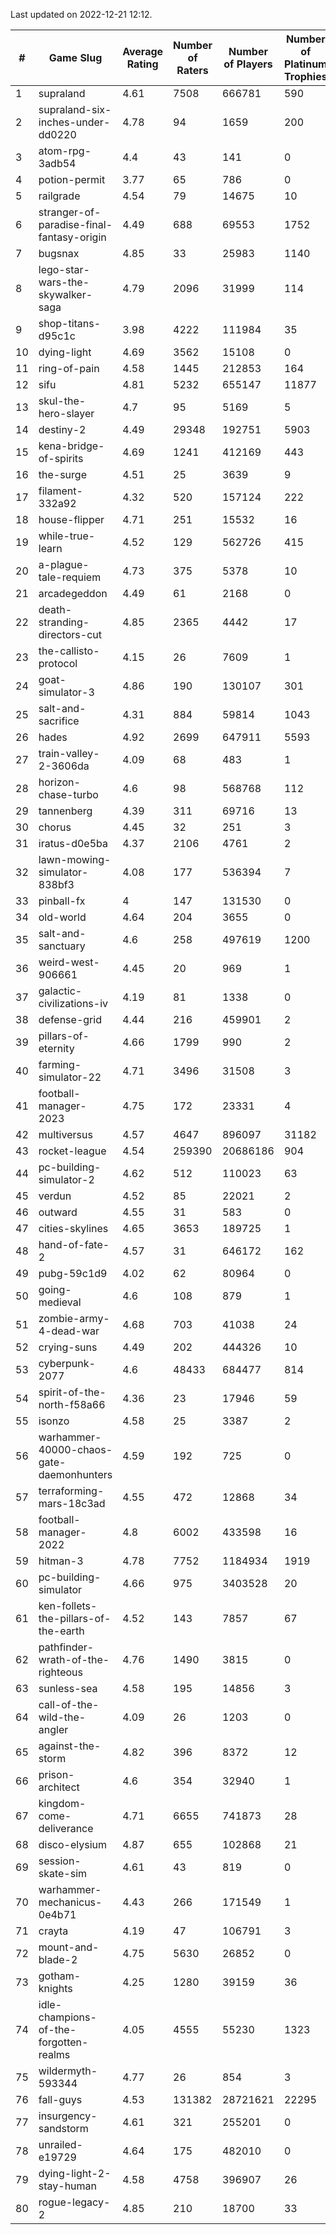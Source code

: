 Last updated on 2022-12-21 12:12.


|#|Game Slug|Average Rating|Number of Raters|Number of Players|Number of Platinum Trophies|Max Rarity (%)|
|---|---|---|---|---|---|---|
|1|supraland|4.61|7508|666781|590|99|
|2|supraland-six-inches-under-dd0220|4.78|94|1659|200|99|
|3|atom-rpg-3adb54|4.4|43|141|0|98|
|4|potion-permit|3.77|65|786|0|98|
|5|railgrade|4.54|79|14675|10|98|
|6|stranger-of-paradise-final-fantasy-origin|4.49|688|69553|1752|98|
|7|bugsnax|4.85|33|25983|1140|97|
|8|lego-star-wars-the-skywalker-saga|4.79|2096|31999|114|97|
|9|shop-titans-d95c1c|3.98|4222|111984|35|97|
|10|dying-light|4.69|3562|15108|0|96|
|11|ring-of-pain|4.58|1445|212853|164|96|
|12|sifu|4.81|5232|655147|11877|96|
|13|skul-the-hero-slayer|4.7|95|5169|5|96|
|14|destiny-2|4.49|29348|192751|5903|95|
|15|kena-bridge-of-spirits|4.69|1241|412169|443|94|
|16|the-surge|4.51|25|3639|9|94|
|17|filament-332a92|4.32|520|157124|222|93|
|18|house-flipper|4.71|251|15532|16|93|
|19|while-true-learn|4.52|129|562726|415|93|
|20|a-plague-tale-requiem|4.73|375|5378|10|92|
|21|arcadegeddon|4.49|61|2168|0|92|
|22|death-stranding-directors-cut|4.85|2365|4442|17|92|
|23|the-callisto-protocol|4.15|26|7609|1|92|
|24|goat-simulator-3|4.86|190|130107|301|91|
|25|salt-and-sacrifice|4.31|884|59814|1043|91|
|26|hades|4.92|2699|647911|5593|89|
|27|train-valley-2-3606da|4.09|68|483|1|89|
|28|horizon-chase-turbo|4.6|98|568768|112|87|
|29|tannenberg|4.39|311|69716|13|87|
|30|chorus|4.45|32|251|3|86|
|31|iratus-d0e5ba|4.37|2106|4761|2|86|
|32|lawn-mowing-simulator-838bf3|4.08|177|536394|7|86|
|33|pinball-fx|4|147|131530|0|86|
|34|old-world|4.64|204|3655|0|84|
|35|salt-and-sanctuary|4.6|258|497619|1200|83|
|36|weird-west-906661|4.45|20|969|1|83|
|37|galactic-civilizations-iv|4.19|81|1338|0|82|
|38|defense-grid|4.44|216|459901|2|80|
|39|pillars-of-eternity|4.66|1799|990|2|80|
|40|farming-simulator-22|4.71|3496|31508|3|79|
|41|football-manager-2023|4.75|172|23331|4|79|
|42|multiversus|4.57|4647|896097|31182|77|
|43|rocket-league|4.54|259390|20686186|904|76|
|44|pc-building-simulator-2|4.62|512|110023|63|75|
|45|verdun|4.52|85|22021|2|75|
|46|outward|4.55|31|583|0|74|
|47|cities-skylines|4.65|3653|189725|1|72|
|48|hand-of-fate-2|4.57|31|646172|162|72|
|49|pubg-59c1d9|4.02|62|80964|0|72|
|50|going-medieval|4.6|108|879|1|69|
|51|zombie-army-4-dead-war|4.68|703|41038|24|67|
|52|crying-suns|4.49|202|444326|10|65|
|53|cyberpunk-2077|4.6|48433|684477|814|63|
|54|spirit-of-the-north-f58a66|4.36|23|17946|59|63|
|55|isonzo|4.58|25|3387|2|59|
|56|warhammer-40000-chaos-gate-daemonhunters|4.59|192|725|0|56|
|57|terraforming-mars-18c3ad|4.55|472|12868|34|51|
|58|football-manager-2022|4.8|6002|433598|16|49|
|59|hitman-3|4.78|7752|1184934|1919|48|
|60|pc-building-simulator|4.66|975|3403528|20|48|
|61|ken-follets-the-pillars-of-the-earth|4.52|143|7857|67|47|
|62|pathfinder-wrath-of-the-righteous|4.76|1490|3815|0|45|
|63|sunless-sea|4.58|195|14856|3|37|
|64|call-of-the-wild-the-angler|4.09|26|1203|0|35|
|65|against-the-storm|4.82|396|8372|12|33|
|66|prison-architect|4.6|354|32940|1|32|
|67|kingdom-come-deliverance|4.71|6655|741873|28|30|
|68|disco-elysium|4.87|655|102868|21|28|
|69|session-skate-sim|4.61|43|819|0|25|
|70|warhammer-mechanicus-0e4b71|4.43|266|171549|1|25|
|71|crayta|4.19|47|106791|3|23|
|72|mount-and-blade-2|4.75|5630|26852|0|16|
|73|gotham-knights|4.25|1280|39159|36|11|
|74|idle-champions-of-the-forgotten-realms|4.05|4555|55230|1323|11|
|75|wildermyth-593344|4.77|26|854|3|9|
|76|fall-guys|4.53|131382|28721621|22295|7|
|77|insurgency-sandstorm|4.61|321|255201|0|6|
|78|unrailed-e19729|4.64|175|482010|0|6|
|79|dying-light-2-stay-human|4.58|4758|396907|26|3|
|80|rogue-legacy-2|4.85|210|18700|33|2|
